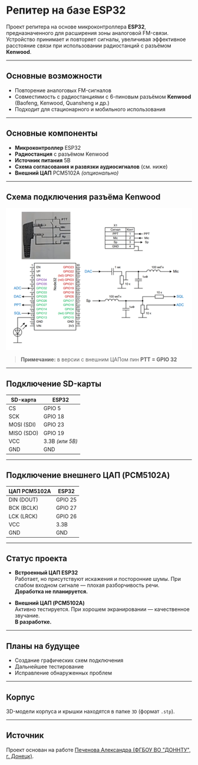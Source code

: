 # Репитер на базе ESP32

Проект репитера на основе микроконтроллера **ESP32**, предназначенного для расширения зоны аналоговой FM-связи. Устройство принимает и повторяет сигналы, увеличивая эффективное расстояние связи при использовании радиостанций с разъёмом **Kenwood**.

---

## Основные возможности

- Повторение аналоговых FM-сигналов  
- Совместимость с радиостанциями с 6-пиновым разъёмом **Kenwood** (Baofeng, Kenwood, Quansheng и др.)  
- Подходит для стационарного и мобильного использования  

---

## Основные компоненты

- **Микроконтроллер** ESP32  
- **Радиостанция** с разъёмом Kenwood  
- **Источник питания** 5В  
- **Схема согласования и развязки аудиосигналов** (см. ниже)  
- **Внешний ЦАП** PCM5102A *(опционально)*  

---

## Схема подключения разъёма Kenwood

![Схема подключения разъема Kenwood](https://github.com/kototronik/repeater/blob/main/images/scheme.png?raw=true)

> **Примечание:** в версии с внешним ЦАПом пин **PTT = GPIO 32**

---

## Подключение SD-карты

| **SD-карта**     | **ESP32**   |
|------------------|-------------|
| CS               | GPIO 5      |
| SCK              | GPIO 18     |
| MOSI (SDI)       | GPIO 23     |
| MISO (SDO)       | GPIO 19     |
| VCC              | 3.3В *(или 5В)* |
| GND              | GND         |

---

## Подключение внешнего ЦАП (PCM5102A)

| **ЦАП PCM5102A** | **ESP32**   |
|------------------|-------------|
| DIN (DOUT)       | GPIO 25     |
| BCK (BCLK)       | GPIO 27     |
| LCK (LRCK)       | GPIO 26     |
| VCC              | 3.3В        |
| GND              | GND         |

---

## Статус проекта

- **Встроенный ЦАП ESP32**  
  Работает, но присутствуют искажения и посторонние шумы. При слабом входном сигнале — плохая разборчивость речи.  
  **Доработка не планируется.**

- **Внешний ЦАП (PCM5102A)**  
  Активно тестируется. При хорошем экранировании — качественное звучание.  
  **В разработке.**

---

## Планы на будущее

- Создание графических схем подключения 
- Дальнейшее тестирование  
- Исправление обнаруженных проблем  

---

## Корпус

3D-модели корпуса и крышки находятся в папке `3D` (формат `.stp`).

---

## Источник

Проект основан на работе [Печенова Александра (ФГБОУ ВО "ДОННТУ", г. Донецк)](https://disk.yandex.ru/d/aPEOfnw8R4aH_Q).

